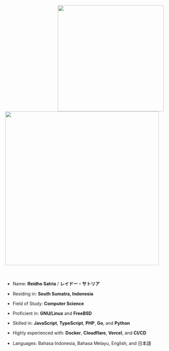 <img width="337" src="https://pbs.twimg.com/profile_images/1827620488333627392/SzmzUWjC_400x400.jpg" align=right />
<br/>
<img src="https://pbs.twimg.com/profile_images/1827620488333627392/SzmzUWjC_400x400.jpg" width="488" />
<br/>
<br/>
<br/>

- Name: **Reidho Satria** / **レイドー・サトリア**

- Residing in: **South Sumatra, Indonesia**

- Field of Study: **Computer Science**

- Proficient in: **GNU/Linux** and **FreeBSD**

- Skilled in: **JavaScript**, **TypeScript**, **PHP**, **Go**, and **Python**

- Highly experienced with: **Docker**, **Cloudflare**, **Vercel**, and **CI/CD**

- Languages: Bahasa Indonesia, Bahasa Melayu, English, and 日本語
